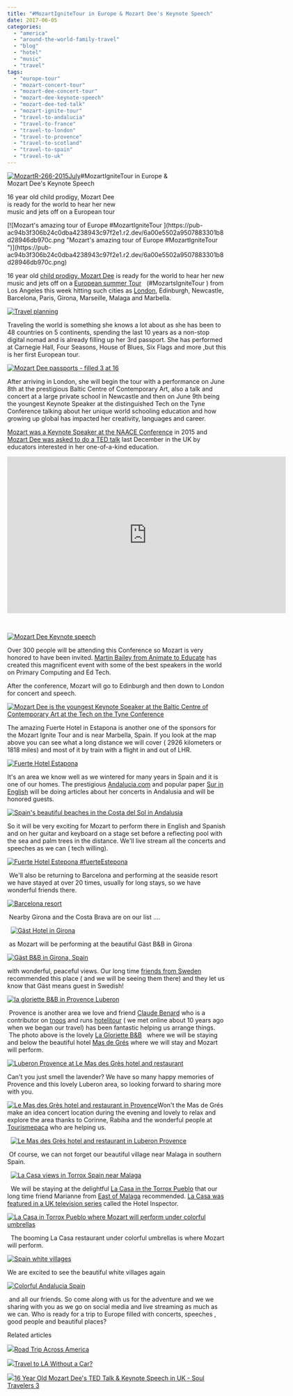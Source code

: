 ```yaml
---
title: "#MozartIgniteTour in Europe & Mozart Dee's Keynote Speech"
date: 2017-06-05
categories: 
  - "america"
  - "around-the-world-family-travel"
  - "blog"
  - "hotel"
  - "music"
  - "travel"
tags: 
  - "europe-tour"
  - "mozart-concert-tour"
  - "mozart-dee-concert-tour"
  - "mozart-dee-keynote-speech"
  - "mozart-dee-ted-talk"
  - "mozart-ignite-tour"
  - "travel-to-andalucia"
  - "travel-to-france"
  - "travel-to-london"
  - "travel-to-provence"
  - "travel-to-scotland"
  - "travel-to-spain"
  - "travel-to-uk"
---
```


[![MozartR-266-2015July](https://pub-ac94b3f306b24c0dba4238943c97f2e1.r2.dev/6a00e5502a9507883301b7c8ff11cf970b.jpg "MozartR-266-2015July")](https://pub-ac94b3f306b24c0dba4238943c97f2e1.r2.dev/6a00e5502a9507883301b7c8ff11cf970b.jpg)#MozartIgniteTour in Europe &  
Mozart Dee's Keynote Speech  
  
16 year old child prodigy, Mozart Dee  
is ready for the world to hear her new  
music and jets off on a European tour   
  
  

<!--more--> [![Mozart's amazing tour of Europe #MozartIgniteTour ](https://pub-ac94b3f306b24c0dba4238943c97f2e1.r2.dev/6a00e5502a9507883301b8d28946db970c.png "Mozart's amazing tour of Europe #MozartIgniteTour ")](https://pub-ac94b3f306b24c0dba4238943c97f2e1.r2.dev/6a00e5502a9507883301b8d28946db970c.png)  
  
16 year old [child prodigy, Mozart Dee](http://soultravelers3new.local/2016/04/mozart-wins-best-actress-award-.html "Mozart Dee wins best actress ") is ready for the world to hear her new music and jets off on a [European summer Tour](https://www.instagram.com/p/BU7QI0ijAaH/?taken-by=muzicbymozart "Mozart Dee Europe tour ")   (#MozartsIgniteTour ) from Los Angeles this week hitting such cities as [London](http://soultravelers3new.local/2013/05/london-with-kids.html), Edinburgh, Newcastle, Barcelona, Paris, Girona, Marseille, Malaga and Marbella.   
  
[![Travel planning  ](https://pub-ac94b3f306b24c0dba4238943c97f2e1.r2.dev/6a00e5502a9507883301b8d28973b8970c.png "Travel planning  ")](https://pub-ac94b3f306b24c0dba4238943c97f2e1.r2.dev/6a00e5502a9507883301b8d28973b8970c.png)  
  
Traveling the world is something she knows a lot about as she has been to 48 countries on 5 continents, spending the last 10 years as a non-stop digital nomad and is already filling up her 3rd passport. She has performed at Carnegie Hall, Four Seasons, House of Blues, Six Flags and more ,but this is her first European tour.   
  
[![Mozart Dee passports - filled 3 at 16](https://pub-ac94b3f306b24c0dba4238943c97f2e1.r2.dev/6a00e5502a9507883301b8d28973c7970c.png "Mozart Dee passports - filled 3 at 16")](https://pub-ac94b3f306b24c0dba4238943c97f2e1.r2.dev/6a00e5502a9507883301b8d28973c7970c.png)  
  
After arriving in London, she will begin the tour with a performance on June 8th at the prestigious Baltic Centre of Contemporary Art, also a talk and concert at a large private school in Newcastle and then on June 9th being the youngest Keynote Speaker at the distinguished Tech on the Tyne Conference talking about her unique world schooling education and how growing up global has impacted her creativity, languages and career.   
  
[Mozart was a Keynote Speaker at the NAACE Conference](http://soultravelers3new.local/2015/05/teen-singer-mozarts-speech-at-naace-conference-to-uk-educators.html "Mozart Dee Keynote Speaker NAACE") in 2015 and [Mozart Dee was asked to do a TED talk](http://soultravelers3new.local/2017/05/16-year-old-mozart-dees-ted-talk-keynote-speech-in-ukteen-actress-songwriter-singer-mozart-dee-was-asked-to-do-a-ted-talk.html "Mozart Dee TED talk ") last December in the UK by educators interested in her one-of-a-kind education.   
  
  

<iframe allowfullscreen src="https://www.youtube.com/embed/0uueS1p-Ydg" height="360" frameborder="0" width="640"></iframe>

   
  
  
[![Mozart Dee Keynote speech](https://pub-ac94b3f306b24c0dba4238943c97f2e1.r2.dev/6a00e5502a9507883301bb09a2871e970d.png "Mozart Dee Keynote speech")](https://pub-ac94b3f306b24c0dba4238943c97f2e1.r2.dev/6a00e5502a9507883301bb09a2871e970d.png)  
  
Over 300 people will be attending this Conference so Mozart is very honored to have been invited. [Martin Bailey from Animate to Educate](http://www.animate2educate.co.uk/website/courses__conferences/78283 "Tech on Tyne Conference ") has created this magnificent event with some of the best speakers in the world on Primary Computing and Ed Tech.   
  
After the conference, Mozart will go to Edinburgh and then down to London for concert and speech.   
  
[![Mozart Dee is the youngest Keynote Speaker at the Baltic Centre of Contemporary Art  at the Tech on the Tyne Conference ](https://pub-ac94b3f306b24c0dba4238943c97f2e1.r2.dev/6a00e5502a9507883301b7c8ff7ca2970b.png "Mozart Dee is the youngest Keynote Speaker at the Baltic Centre of Contemporary Art  at the Tech on the Tyne Conference ")](https://pub-ac94b3f306b24c0dba4238943c97f2e1.r2.dev/6a00e5502a9507883301b7c8ff7ca2970b.png)  
  
  
The amazing Fuerte Hotel in Estapona is another one of the sponsors for the Mozart Ignite Tour and is near Marbella, Spain. If you look at the map above you can see what a long distance we will cover ( 2926 kilometers or 1818 miles) and most of it by train with a flight in and out of LHR.   
  
[![Fuerte Hotel Estapona ](https://pub-ac94b3f306b24c0dba4238943c97f2e1.r2.dev/6a00e5502a9507883301bb09a25db0970d.png "Fuerte Hotel Estapona ")](https://pub-ac94b3f306b24c0dba4238943c97f2e1.r2.dev/6a00e5502a9507883301bb09a25db0970d.png)  
  
It's an area we know well as we wintered for many years in Spain and it is one of our homes. The prestigious [Andalucia.com](http://www.andalucia.com "andalucia.com") and popular paper [Sur in English](http://www.surinenglish.com "Sur in English ") will be doing articles about her concerts in Andalusia and will be honored guests.   
  
[![Spain's beautiful beaches in the Costa del Sol in Andalusia ](https://pub-ac94b3f306b24c0dba4238943c97f2e1.r2.dev/6a00e5502a9507883301bb09a29318970d.png "Spain's beautiful beaches in the Costa del Sol in Andalusia ")](https://pub-ac94b3f306b24c0dba4238943c97f2e1.r2.dev/6a00e5502a9507883301bb09a29318970d.png)  
  
So it will be very exciting for Mozart to perform there in English and Spanish and on her guitar and keyboard on a stage set before a reflecting pool with the sea and palm trees in the distance. We'll live stream all the concerts and speeches as we can ( tech willing).   
  
[![Fuerte Hotel Estepona  #fuerteEstepona ](https://pub-ac94b3f306b24c0dba4238943c97f2e1.r2.dev/6a00e5502a9507883301bb09a28754970d.png "Fuerte Hotel Estepona  #fuerteEstepona ")](https://pub-ac94b3f306b24c0dba4238943c97f2e1.r2.dev/6a00e5502a9507883301bb09a28754970d.png)  
  
 We'll also be returning to Barcelona and performing at the seaside resort we have stayed at over 20 times, usually for long stays, so we have wonderful friends there.   
  
[![Barcelona resort ](https://pub-ac94b3f306b24c0dba4238943c97f2e1.r2.dev/6a00e5502a9507883301b7c8ff34a2970b.png "Barcelona resort ")](https://pub-ac94b3f306b24c0dba4238943c97f2e1.r2.dev/6a00e5502a9507883301b7c8ff34a2970b.png)  
  
  
  
 Nearby Girona and the Costa Brava are on our list ....

  [![Gäst  Hotel in Girona ](https://pub-ac94b3f306b24c0dba4238943c97f2e1.r2.dev/6a00e5502a9507883301bb09a28767970d.png "Gäst  Hotel in Girona ")](https://pub-ac94b3f306b24c0dba4238943c97f2e1.r2.dev/6a00e5502a9507883301bb09a28767970d.png)

 as Mozart will be performing at the beautiful Gäst B&B in Girona  
  
[![Gäst B&B  in Girona, Spain ](https://pub-ac94b3f306b24c0dba4238943c97f2e1.r2.dev/6a00e5502a9507883301bb09a287af970d.png "Gäst B&B  in Girona, Spain ")](https://pub-ac94b3f306b24c0dba4238943c97f2e1.r2.dev/6a00e5502a9507883301bb09a287af970d.png)  
  
with wonderful, peaceful views. Our long time [friends from Sweden](http://soultravelers3new.local/2010/03/funniest-kids-soultravelers3-family-travel-best-funny-youtube-global-kids-hilarious-sweden-trumpet-v.html) recommended this place ( and we will be seeing them there) and they let us know that Gäst means guest in Swedish!    
  
[![la gloriette B&B in Provence Luberon ](https://pub-ac94b3f306b24c0dba4238943c97f2e1.r2.dev/6a00e5502a9507883301bb09a2882d970d.png "la gloriette B&B in Provence Luberon ")](https://pub-ac94b3f306b24c0dba4238943c97f2e1.r2.dev/6a00e5502a9507883301bb09a2882d970d.png)  
  
  
 Provence is another area we love and friend [Claude Benard](https://twitter.com/claudebenard "claude benard") who is a contributor on [tnoos](https://www.tnooz.com) and runs [hotelitour](http://hotelitour.com "hotelitour ") ( we met online about 10 years ago when we began our travel) has been fantastic helping us arrange things.  The photo above is the lovely [La Gloriette B&B](https://www.facebook.com/laglorietteapt/)   where we will be staying and below the beautiful hotel [Mas de Grés](http://masdesgres.com/en/ "mas de gres hotel luberon ") where we will stay and Mozart will perform.   
  
[![Luberon Provence at Le Mas des Grès hotel and restaurant](https://pub-ac94b3f306b24c0dba4238943c97f2e1.r2.dev/6a00e5502a9507883301b8d2899ef9970c.png "Luberon Provence at Le Mas des Grès hotel and restaurant")](https://pub-ac94b3f306b24c0dba4238943c97f2e1.r2.dev/6a00e5502a9507883301b8d2899ef9970c.png)  
  
Can't you just smell the lavender? We have so many happy memories of Provence and this lovely Luberon area, so looking forward to sharing more with you. 

[![Le Mas des Grès hotel and restaurant in Provence ](https://pub-ac94b3f306b24c0dba4238943c97f2e1.r2.dev/6a00e5502a9507883301bb09a28a8d970d.png "Le Mas des Grès hotel and restaurant in Provence ")](https://pub-ac94b3f306b24c0dba4238943c97f2e1.r2.dev/6a00e5502a9507883301bb09a28a8d970d.png)Won't the Mas de Grés make an idea concert location during the evening and lovely to relax and explore the area thanks to Corinne, Rabiha and the wonderful people at [Tourismepaca](http://tourismepaca.fr) who are helping us. 

  [![Le Mas des Grès hotel and restaurant in Luberon Provence ](https://pub-ac94b3f306b24c0dba4238943c97f2e1.r2.dev/6a00e5502a9507883301b8d2899f69970c.png "Le Mas des Grès hotel and restaurant in Luberon Provence ")](https://pub-ac94b3f306b24c0dba4238943c97f2e1.r2.dev/6a00e5502a9507883301b8d2899f69970c.png)

 Of course, we can not forget our beautiful village near Malaga in southern Spain. 

  [![La Casa views in Torrox Spain near Malaga ](https://pub-ac94b3f306b24c0dba4238943c97f2e1.r2.dev/6a00e5502a9507883301b7c8ff7a39970b.png "La Casa views in Torrox Spain near Malaga ")](https://pub-ac94b3f306b24c0dba4238943c97f2e1.r2.dev/6a00e5502a9507883301b7c8ff7a39970b.png)

  We will be staying at the delightful [La Casa in the Torrox Pueblo](http://www.hotellacasatorrox.com "La Casa") that our long time friend Marianne from [East of Malaga](https://eastofmalaga.net "East of Malaga") recommended. [La Casa was featured in a UK television series](http://www.telegraph.co.uk/finance/property/expat-property/11683699/Happy-ending-for-Spain-hotel-sisters-after-TV-show-boosted-their-fortunes.html) called the Hotel Inspector.   
  
[![La Casa in Torrox Pueblo where Mozart will perform under colorful umbrellas ](https://pub-ac94b3f306b24c0dba4238943c97f2e1.r2.dev/6a00e5502a9507883301b7c8ff7a5c970b.png "La Casa in Torrox Pueblo where Mozart will perform under colorful umbrellas ")](https://pub-ac94b3f306b24c0dba4238943c97f2e1.r2.dev/6a00e5502a9507883301b7c8ff7a5c970b.png)  
  

  The booming La Casa restaurant under colorful umbrellas is where Mozart will perform.   
  
[![Spain white villages ](https://pub-ac94b3f306b24c0dba4238943c97f2e1.r2.dev/6a00e5502a9507883301b8d2899fee970c.png "Spain white villages ")](https://pub-ac94b3f306b24c0dba4238943c97f2e1.r2.dev/6a00e5502a9507883301b8d2899fee970c.png)  
  
  
We are excited to see the beautiful white villages again  
  
[![Colorful Andalucia Spain ](https://pub-ac94b3f306b24c0dba4238943c97f2e1.r2.dev/6a00e5502a9507883301b7c8ff7a7d970b.png "Colorful Andalucia Spain ")](https://pub-ac94b3f306b24c0dba4238943c97f2e1.r2.dev/6a00e5502a9507883301b7c8ff7a7d970b.png)  
  
  
 and all our friends. So come along with us for the adventure and we we sharing with you as we go on social media and live streaming as much as we can. Who is ready for a trip to Europe filled with concerts, speeches , good people and beautiful places?   
  

Related articles

[![](http://i.zemanta.com/354543600_80_80.jpg)](http://soultravelers3new.local/2015/07/road-trip-across-america.html)[Road Trip Across America](http://soultravelers3new.local/2015/07/road-trip-across-america.html)

[![](http://i.zemanta.com/355703992_80_80.jpg)](http://soultravelers3new.local/2015/08/travel-to-la-without-a-car-.html)[Travel to LA Without a Car?](http://soultravelers3new.local/2015/08/travel-to-la-without-a-car-.html)

[![](http://i.zemanta.com/AVvMuZdLGs7FVMRNeAB7_80_80.jpg)](http://soultravelers3new.local/2017/05/16-year-old-mozart-dees-ted-talk-keynote-speech-in-ukteen-actress-songwriter-singer-mozart-dee-was-asked-to-do-a-ted-talk.html)[16 Year Old Mozart Dee's TED Talk & Keynote Speech in UK - Soul Travelers 3](http://soultravelers3new.local/2017/05/16-year-old-mozart-dees-ted-talk-keynote-speech-in-ukteen-actress-songwriter-singer-mozart-dee-was-asked-to-do-a-ted-talk.html)
